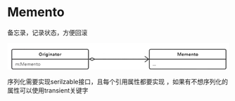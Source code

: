 # Memento

备忘录，记录状态，方便回滚

![image-20201217203312462](Memento.assets/image-20201217203312462.png)

序列化需要实现serilzable接口，且每个引用属性都要实现 ，如果有不想序列化的属性可以使用transient关键字